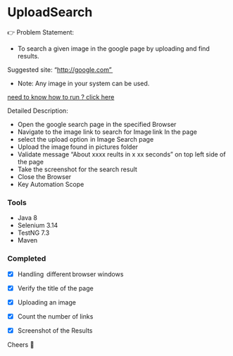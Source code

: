 # UploadSearch

:point_right: Problem Statement:  

* To search a given image in the google page by uploading and find results.  

Suggested site:  “http://google.com”  


* Note: Any image in your system can be used.

[need to know how to run ? click here](https://drive.google.com/file/d/110oQG_XmVRJ0KTlieaRGGti1OQPIHTor/view?usp=sharing)

Detailed Description:    

* Open the google search page in the specified Browser 
* Navigate to the image link to search for Image link In the page 
* select the upload option  in Image Search page
* Upload the image found in pictures folder
* Validate message “About xxxx reults in x xx seconds” on top left side of the page
* Take the screenshot for the search result 
* Close the Browser     
* Key Automation Scope

### Tools

* Java 8
* Selenium 3.14
* TestNG 7.3
* Maven

### Completed

- [x] Handling  different browser windows 
- [x] Verify the title of the page 
- [x] Uploading an image 
- [x] Count the number of links 
- [x] Screenshot of the Results 


Cheers :orange_heart:


